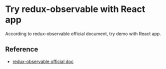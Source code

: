 # Try redux-observable with React app

According to redux-observable official document, try demo with React app.

## Reference

- [redux-observable official doc](https://redux-observable.js.org/)